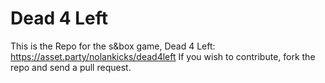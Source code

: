 # Dead 4 Left
This is the Repo for the s&box game, Dead 4 Left: https://asset.party/nolankicks/dead4left
If you wish to contribute, fork the repo and send a pull request.